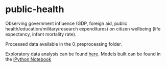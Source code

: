# public-health
Observing government influence (GDP, foreign aid, public health/education/military/research expenditures) on citizen wellbeing (life expectancy, infant mortality rate).

Processed data available in the 0_preprocessing folder.

Exploratory data analysis can be found [here](https://github.com/junseo-park/public-health/blob/Brian's-branch/exploratory_stuff.ipynb).
Models built can be found in the [iPython Notebook](public-health.ipynb)
